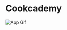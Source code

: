 # Cookcademy

![App Gif](https://static-assets.codecademy.com/Paths/ios-career-path/skill-path-2/App11/finalVideo.gif)
